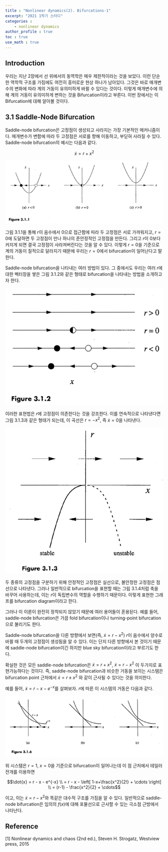 ```yaml
---
title : "Nonlinear dynamics(2). Bifurcations-1"
excerpt: "2021 1학기 스터디"
categories :
    - nonlinear dynamics
author_profile : true
toc : true
use_math : true
---
```


## Introduction

우리는 지난 2장에서 선 위에서의 동역학은 매우 제한적이라는 것을 보았다. 이런 단순한 역학적 구조를 가짐에도 여전히 흥미로운 현상 하나가 남아있다. 그것은 바로 매개변수의 변화에 따라 계의 거동이 유의미하게 바뀔 수 있다는 것이다. 이렇게 매개변수에 의해 계의 거동이 유의미하게 변하는 것을 Bifurcation이라고 부른다. 이번 장에서는 이 Bifurcation에 대해 알아볼 것이다.

## 3.1 Saddle-Node Bifurcation

Saddle-node bifurcation은 고정점이 생성되고 사라지는 가장 기본적인 메커니즘이다. 매개변수가 변함에 따라 두 고정점은 서로를 향해 이동하고, 부딛혀 사라질 수 있다. Saddle-node bifurcation의 예시는 다음과 같다.

$$\dot{x} = r + x^2$$

![ex_screenshot](/assets/images/NLD/fig-3.1.1.jpg)

그림 3.1.1을 통해 $r$이 음수에서 $0$으로 접근함에 따라 두 고정점은 서로 가까워지고, $r=0$에 도달하면 두 고정점이 만나 하나의 준안정적인 고정점을 만든다. 그리고 $r$이 $0$보다 커지게 되면 결국 고정점이 사라져버린다는 것을 알 수 있다. 이렇게 $r=0$을 기준으로 계의 거동이 질적으로 달라지기 때문에 우리는 $r=0$에서 bifurcation이 일어난다고 말한다.

Saddle-node bifurcation을 나타내는 여러 방법이 있다. 그 중에서도 우리는 여러 $r$에 대한 벡터장을 쌓은 그림 3.1.2와 같은 형태로 bifurcation을 나타내는 방법을 소개하고자 한다.

![ex_screenshot](/assets/images/NLD/fig-3.1.2.jpg)

이러한 표현법은 $r$에 고정점이 의존한다는 것을 강조한다. 이를 연속적으로 나타낸다면 그림 3.1.3과 같은 형태가 되는데, 이 곡선은 $r=-x^2$, 즉 $\dot{x}=0$을 나타낸다.

![ex_screenshot](/assets/images/NLD/fig-3.1.3.jpg)

두 종류의 고정점을 구분하기 위해 안정적인 고정점은 실선으로, 불안정한 고정점은 점선으로 나타낸다. 그러나 일반적으로 bifurcation을 표현할 때는 그림 3.1.4처럼 축을 바꾸어 사용하는데, 이는 $r$이 독립변수의 역할을 수행하기 때문이다. 이렇게 표현한 그래프를 bifurcation diagram이라고 한다.

그러나 이 이론이 완전히 정착되지 않았기 때문에 여러 용어들이 혼용된다. 예를 들어, saddle-node bifurcation은 가끔 fold bifurcation이나 turning-point bifurcation으로 불리기도 한다.

Saddle-node bifurcation을 다른 방향에서 보면(즉, $\dot{x} = r-x^2$) $r$이 음수에서 양수로 바뀔 때 두개의 고정점이 생성됨을 알 수 있다. 이는 단지 다른 방향에서 본 것이기 때문에 saddle-node bifurcation이긴 하지만 blue sky bifurcation이라고 부르기도 한다.

확실한 것은 모든 saddle-node bifurcation은 $\dot{x} = r + x^2$, $\dot{x} = r - x^2$ 이 두가지로 표현가능하다는 것이다. 즉, saddle-node bifurcation과 비슷한 거동을 보이는 시스템은 bifurcation point 근처에서 $\dot{x} = r \pm x^2$ 와 같이 근사될 수 있다는 것을 의미한다.

예를 들어, $\dot{x} = r - x - e^{-x}$를 살펴보자. $r$에 따른 이 시스템의 거동은 다음과 같다.

![ex_screenshot](/assets/images/NLD/fig-3.1.6.jpg)

위 시스템은 $r = 1$, $x=0$을 기준으로 bifurcation이 일어나는데 이 점 근처에서 테일러 전개를 이용하면 

$$\dot{x} = r - x - e^{-x} \\ = r - x - \left[ 1-x+\frac{x^2}{2!} + \cdots \right] \\ = (r-1) - \frac{x^2}{2} + \cdots$$

이고, 이는 $\dot{x} = r - x^2$와 똑같은 대수적 구조를 가짐을 알 수 있다. 일반적으로 saddle-node bifurcation은 임의의 $f(x)$에 대해 포물선으로 근사할 수 있는 극소점 근방에서 나타난다.



## Reference

[1] Nonlinear dynamics and chaos (2nd ed.), Steven H. Strogatz, Westview press, 2015